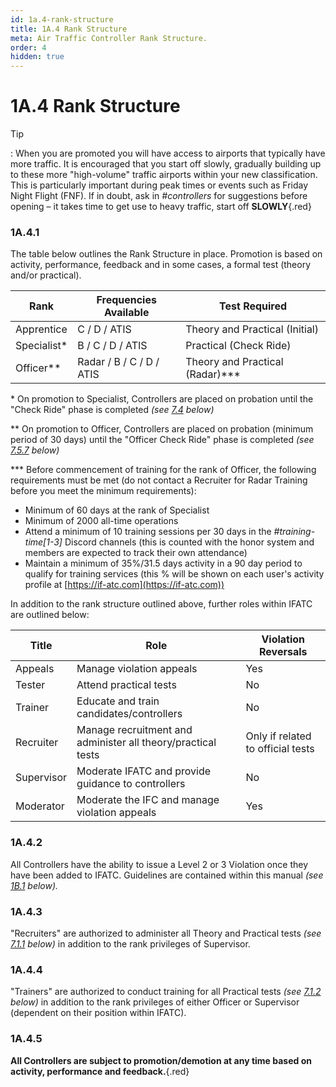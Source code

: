 ```yaml
---
id: 1a.4-rank-structure
title: 1A.4 Rank Structure
meta: Air Traffic Controller Rank Structure.
order: 4
hidden: true
---
```


# 1A.4  Rank Structure

 

Tip

: When you are promoted you will have access to airports that typically have more traffic. It is encouraged that you start off slowly, gradually building up to these more "high-volume" traffic airports within your new classification. This is particularly important during peak times or events such as Friday Night Flight (FNF). If in doubt, ask in *#controllers* for suggestions before opening – it takes time to get use to heavy traffic, start off **SLOWLY**{.red}

 

### 1A.4.1    

The table below outlines the Rank Structure in place. Promotion is based on activity, performance, feedback and in some cases, a formal test (theory and/or practical).

 

| Rank        | Frequencies Available    | Test Required                   |
| ----------- | ------------------------ | ------------------------------- |
| Apprentice  | C / D / ATIS             | Theory and Practical (Initial)  |
| Specialist* | B / C / D / ATIS         | Practical (Check Ride)          |
| Officer**   | Radar / B / C / D / ATIS | Theory and Practical (Radar)*** |

\* On promotion to Specialist, Controllers are placed on probation until the "Check Ride" phase is completed *(see [7.4](/guide/atc-manual/7.-recruitment-and-training/7.4-promotion-to-specialist-(check-ride)#7.4-promotion-to-specialist-(check-ride)) below)*

\** On promotion to Officer, Controllers are placed on probation (minimum period of 30 days) until the "Officer Check Ride" phase is completed *(see [7.5.7](/guide/atc-manual/7.-recruitment-and-training/7.5-radar-theory-and-practical-tests#7.5.7) below)*

*** Before commencement of training for the rank of Officer, the following requirements must be met (do not contact a Recruiter for Radar Training before you meet the minimum requirements):



- Minimum of 60 days at the rank of Specialist
- Minimum of 2000 all-time operations
- Attend a minimum of 10 training sessions per 30 days in the *#training-time[1-3]* Discord channels (this is counted with the honor system and members are expected to track their own attendance)
- Maintain a minimum of 35%/31.5 days activity in a 90 day period to qualify for training services (this % will be shown on each user's activity profile at [https://if-atc.com](https://if-atc.com))



In addition to the rank structure outlined above, further roles within IFATC are outlined below:



| Title      | Role                                                         | Violation Reversals               |
| ---------- | ------------------------------------------------------------ | --------------------------------- |
| Appeals    | Manage violation appeals                                     | Yes                               |
| Tester     | Attend practical tests                                       | No                                |
| Trainer    | Educate and train candidates/controllers                     | No                                |
| Recruiter  | Manage recruitment and administer all theory/practical tests | Only if related to official tests |
| Supervisor | Moderate IFATC and provide guidance to controllers           | No                                |
| Moderator  | Moderate the IFC and manage violation appeals                | Yes                               |



### 1A.4.2    

All Controllers have the ability to issue a Level 2 or 3 Violation once they have been added to IFATC. Guidelines are contained within this manual *(see [1B.1](/guide/atc-manual/1b.-violations/1b.1-guidelines#1b.1-guidelines) below).*



### 1A.4.3    

"Recruiters" are authorized to administer all Theory and Practical tests *(see [7.1.1](/guide/atc-manual/7.-recruitment-and-training/7.1-overview#7.1.1) below)* in addition to the rank privileges of Supervisor.



### 1A.4.4     

"Trainers" are authorized to conduct training for all Practical tests *(see [7.1.2](/guide/atc-manual/7.-recruitment-and-training/7.1-overview#7.1.2) below)* in addition to the rank privileges of either Officer or Supervisor (dependent on their position within IFATC).



### 1A.4.5    

**All Controllers are subject to promotion/demotion at any time based on activity, performance and feedback.**{.red}

 